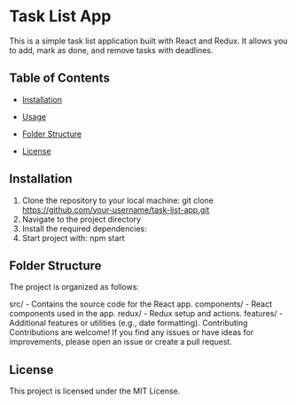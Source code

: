 # Task List App

This is a simple task list application built with React and Redux. It allows you to add, mark as done, and remove tasks with deadlines.

## Table of Contents

- [Installation](#installation)
- [Usage](#usage)
- [Folder Structure](#folder-structure)

- [License](#license)

## Installation

1. Clone the repository to your local machine:
git clone https://github.com/your-username/task-list-app.git
2. Navigate to the project directory
3. Install the required dependencies:
4. Start project with: npm start

## Folder Structure
The project is organized as follows:

src/ - Contains the source code for the React app.
components/ - React components used in the app.
redux/ - Redux setup and actions.
features/ - Additional features or utilities (e.g., date formatting).
Contributing
Contributions are welcome! If you find any issues or have ideas for improvements, please open an issue or create a pull request.

## License
This project is licensed under the MIT License. 

